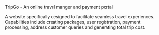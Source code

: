 TripGo - An online travel manger and payment portal

A website specifically designed to facilitate seamless travel experiences.
Capabilities include creating packages, user registration, payment processing, address customer queries and generating 
total trip cost.
